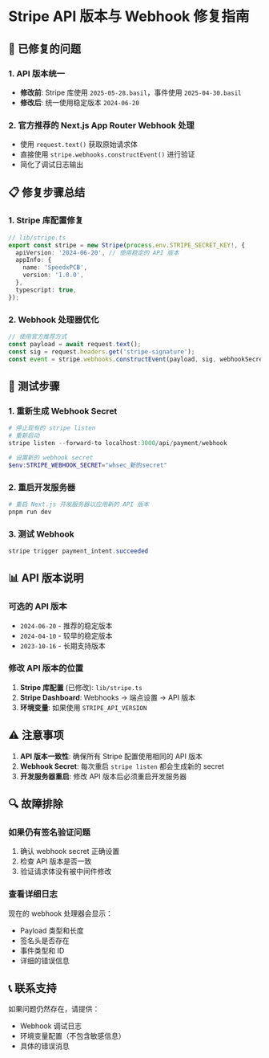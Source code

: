 # Stripe API 版本与 Webhook 修复指南

## 🔧 已修复的问题

### 1. API 版本统一
- **修改前**: Stripe 库使用 `2025-05-28.basil`，事件使用 `2025-04-30.basil`
- **修改后**: 统一使用稳定版本 `2024-06-20`

### 2. 官方推荐的 Next.js App Router Webhook 处理
- 使用 `request.text()` 获取原始请求体
- 直接使用 `stripe.webhooks.constructEvent()` 进行验证
- 简化了调试日志输出

## 📋 修复步骤总结

### 1. Stripe 库配置修复
```typescript
// lib/stripe.ts
export const stripe = new Stripe(process.env.STRIPE_SECRET_KEY!, {
  apiVersion: '2024-06-20', // 使用稳定的 API 版本
  appInfo: {
    name: 'SpeedxPCB',
    version: '1.0.0',
  },
  typescript: true,
});
```

### 2. Webhook 处理器优化
```typescript
// 使用官方推荐方式
const payload = await request.text();
const sig = request.headers.get('stripe-signature');
const event = stripe.webhooks.constructEvent(payload, sig, webhookSecret);
```

## 🚀 测试步骤

### 1. 重新生成 Webhook Secret
```powershell
# 停止现有的 stripe listen
# 重新启动
stripe listen --forward-to localhost:3000/api/payment/webhook

# 设置新的 webhook secret
$env:STRIPE_WEBHOOK_SECRET="whsec_新的secret"
```

### 2. 重启开发服务器
```powershell
# 重启 Next.js 开发服务器以应用新的 API 版本
pnpm run dev
```

### 3. 测试 Webhook
```powershell
stripe trigger payment_intent.succeeded
```

## 📊 API 版本说明

### 可选的 API 版本
- `2024-06-20` - 推荐的稳定版本
- `2024-04-10` - 较早的稳定版本
- `2023-10-16` - 长期支持版本

### 修改 API 版本的位置
1. **Stripe 库配置** (已修改): `lib/stripe.ts`
2. **Stripe Dashboard**: Webhooks → 端点设置 → API 版本
3. **环境变量**: 如果使用 `STRIPE_API_VERSION`

## ⚠️ 注意事项

1. **API 版本一致性**: 确保所有 Stripe 配置使用相同的 API 版本
2. **Webhook Secret**: 每次重启 `stripe listen` 都会生成新的 secret
3. **开发服务器重启**: 修改 API 版本后必须重启开发服务器

## 🔍 故障排除

### 如果仍有签名验证问题
1. 确认 webhook secret 正确设置
2. 检查 API 版本是否一致
3. 验证请求体没有被中间件修改

### 查看详细日志
现在的 webhook 处理器会显示：
- Payload 类型和长度
- 签名头是否存在
- 事件类型和 ID
- 详细的错误信息

## 📞 联系支持

如果问题仍然存在，请提供：
- Webhook 调试日志
- 环境变量配置（不包含敏感信息）
- 具体的错误消息 